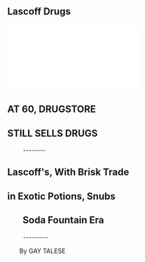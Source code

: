 Lascoff Drugs
--- 
![Image of NY Times Article](../images/110085146.pdf)

**AT 60, DRUGSTORE**
---
**STILL SELLS DRUGS**
--- 
&nbsp;&nbsp;&nbsp;&nbsp;&nbsp;&nbsp;&nbsp;&nbsp; --------

Lascoff's, With Brisk Trade
---
in Exotic Potions, Snubs
---
&nbsp;&nbsp;&nbsp;&nbsp;&nbsp;&nbsp; Soda Fountain Era
---
&nbsp;&nbsp;&nbsp;&nbsp;&nbsp;&nbsp;&nbsp;&nbsp; ---------

&nbsp;&nbsp;&nbsp;&nbsp;&nbsp;&nbsp; By GAY TALESE
